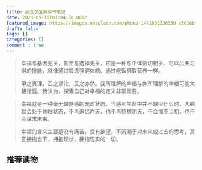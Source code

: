 ```yaml
---
title: 纳瓦尔宝典读书笔记
date: 2023-05-16T01:04:00.000Z
featured_image: https://images.unsplash.com/photo-1471899236350-e3016bf1e69e?ixlib=rb-4.0.3&q=85&fm=jpg&crop=entropy&cs=srgb
draft: false
tags: []
categories: []
comment : true
---
```



> 幸福与基因无关，甚至与选择无关，它是一种与个体密切相关、可以后天习得的技能，就像通过锻炼强健体魄、通过吃饭摄取营养一样。

> 甲之真理，乙之谬论，反之亦然。我所理解的幸福与你所理解的幸福可能大相径庭。我认为，探索自己对幸福的定义非常重要。

> 幸福就是一种毫无缺憾感的充盈状态。当感到生命中并不缺少什么时，大脑就会处于休眠状态，不再追忆昨天，也不再畅想明天，不会悔不当初，也不会谋求未来。

> 幸福的含义主要是没有痛苦，没有欲望，不沉溺于对未来或过去的思考，真正拥抱当下，拥抱现状，拥抱现实的一切。

## 推荐读物
